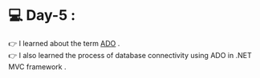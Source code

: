 # :computer: Day-5 :
:point_right: I learned about the term [ADO](https://learn.microsoft.com/en-us/sql/ado/microsoft-activex-data-objects-ado?view=sql-server-ver16) . <br>
:point_right: I also learned the process of database connectivity using ADO in .NET MVC framework .




